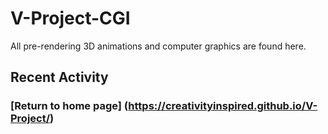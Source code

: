 # V-Project-CGI
All pre-rendering 3D animations and computer graphics are found here.

## Recent Activity



















### [Return to home page] (https://creativityinspired.github.io/V-Project/)
